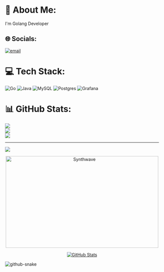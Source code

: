 # 💫 About Me:
I'm Golang Developer


## 🌐 Socials:
[![email](https://img.shields.io/badge/Email-D14836?logo=gmail&logoColor=white)](mailto:ka5t4@yandex.ru) 

# 💻 Tech Stack:
![Go](https://img.shields.io/badge/go-%2300ADD8.svg?style=for-the-badge&logo=go&logoColor=white) ![Java](https://img.shields.io/badge/java-%23ED8B00.svg?style=for-the-badge&logo=openjdk&logoColor=white) ![MySQL](https://img.shields.io/badge/mysql-4479A1.svg?style=for-the-badge&logo=mysql&logoColor=white) ![Postgres](https://img.shields.io/badge/postgres-%23316192.svg?style=for-the-badge&logo=postgresql&logoColor=white) ![Grafana](https://img.shields.io/badge/grafana-%23F46800.svg?style=for-the-badge&logo=grafana&logoColor=white)
# 📊 GitHub Stats:
![](https://github-readme-stats.vercel.app/api?username=Alias1177&theme=calm_pink&hide_border=false&include_all_commits=false&count_private=false)<br/>
![](https://github-readme-streak-stats.herokuapp.com/?user=Alias1177&theme=calm_pink&hide_border=false)<br/>
![](https://github-readme-stats.vercel.app/api/top-langs/?username=Alias1177&theme=calm_pink&hide_border=false&include_all_commits=false&count_private=false&layout=compact)

---
[![](https://visitcount.itsvg.in/api?id=Alias1177&icon=0&color=0)](https://visitcount.itsvg.in)


<div align="center">
  <img src="https://thumbs.gfycat.com/GoodnaturedFondGaur-size_restricted.gif" alt="Synthwave" height="300" width="500">
</div>

<p align="center">
  <a href="https://github.com/Alias1177">
    <img src="https://github-readme-stats.vercel.app/api?username=Alias1177&show_icons=true&theme=radical" alt="GitHub Stats" >
  </a>
</p>


<picture>
  <source media="(prefers-color-scheme: dark)" srcset="https://raw.githubusercontent.com/tobiasmeyhoefer/tobiasmeyhoefer/output/github-snake-dark.svg" />
  <source media="(prefers-color-scheme: light)" srcset="https://raw.githubusercontent.com/tobiasmeyhoefer/tobiasmeyhoefer/output/github-snake.svg" />
  <img alt="github-snake" src="https://raw.githubusercontent.com/tobiasmeyhoefer/tobiasmeyhoefer/output/github-snake.svg" />
</picture>
